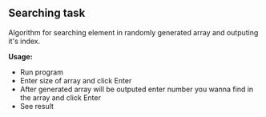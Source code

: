 ## Searching task
Algorithm for searching element in randomly generated array and outputing it's index.

**Usage:**
* Run program
* Enter size of array and click Enter
* After generated array will be outputed enter number you wanna find in the array and click Enter
* See result 

